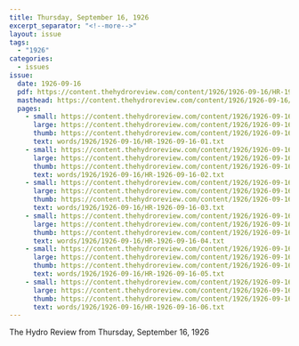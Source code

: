 ```yaml
---
title: Thursday, September 16, 1926
excerpt_separator: "<!--more-->"
layout: issue
tags:
  - "1926"
categories:
  - issues
issue:
  date: 1926-09-16
  pdf: https://content.thehydroreview.com/content/1926/1926-09-16/HR-1926-09-16.pdf
  masthead: https://content.thehydroreview.com/content/1926/1926-09-16/masthead/HR-1926-09-16.jpg
  pages:
    - small: https://content.thehydroreview.com/content/1926/1926-09-16/small/HR-1926-09-16-01.jpg
      large: https://content.thehydroreview.com/content/1926/1926-09-16/large/HR-1926-09-16-01.jpg
      thumb: https://content.thehydroreview.com/content/1926/1926-09-16/thumbnails/HR-1926-09-16-01.jpg
      text: words/1926/1926-09-16/HR-1926-09-16-01.txt
    - small: https://content.thehydroreview.com/content/1926/1926-09-16/small/HR-1926-09-16-02.jpg
      large: https://content.thehydroreview.com/content/1926/1926-09-16/large/HR-1926-09-16-02.jpg
      thumb: https://content.thehydroreview.com/content/1926/1926-09-16/thumbnails/HR-1926-09-16-02.jpg
      text: words/1926/1926-09-16/HR-1926-09-16-02.txt
    - small: https://content.thehydroreview.com/content/1926/1926-09-16/small/HR-1926-09-16-03.jpg
      large: https://content.thehydroreview.com/content/1926/1926-09-16/large/HR-1926-09-16-03.jpg
      thumb: https://content.thehydroreview.com/content/1926/1926-09-16/thumbnails/HR-1926-09-16-03.jpg
      text: words/1926/1926-09-16/HR-1926-09-16-03.txt
    - small: https://content.thehydroreview.com/content/1926/1926-09-16/small/HR-1926-09-16-04.jpg
      large: https://content.thehydroreview.com/content/1926/1926-09-16/large/HR-1926-09-16-04.jpg
      thumb: https://content.thehydroreview.com/content/1926/1926-09-16/thumbnails/HR-1926-09-16-04.jpg
      text: words/1926/1926-09-16/HR-1926-09-16-04.txt
    - small: https://content.thehydroreview.com/content/1926/1926-09-16/small/HR-1926-09-16-05.jpg
      large: https://content.thehydroreview.com/content/1926/1926-09-16/large/HR-1926-09-16-05.jpg
      thumb: https://content.thehydroreview.com/content/1926/1926-09-16/thumbnails/HR-1926-09-16-05.jpg
      text: words/1926/1926-09-16/HR-1926-09-16-05.txt
    - small: https://content.thehydroreview.com/content/1926/1926-09-16/small/HR-1926-09-16-06.jpg
      large: https://content.thehydroreview.com/content/1926/1926-09-16/large/HR-1926-09-16-06.jpg
      thumb: https://content.thehydroreview.com/content/1926/1926-09-16/thumbnails/HR-1926-09-16-06.jpg
      text: words/1926/1926-09-16/HR-1926-09-16-06.txt
---
```


The Hydro Review from Thursday, September 16, 1926

<!--more-->

